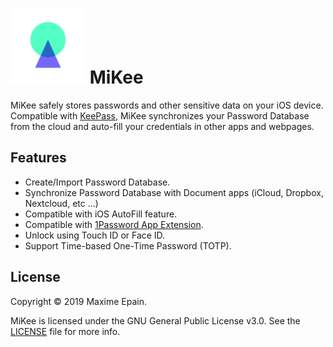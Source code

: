 

# ![](MiKee/Assets.xcassets/AppIcon.appiconset/app_icon-120x120.png) MiKee

MiKee safely stores passwords and other sensitive data on your iOS device. Compatible with [KeePass](https://keepass.info/), MiKee synchronizes your Password Database from the cloud and auto-fill your credentials in other apps and webpages.

## Features
- Create/Import Password Database.
- Synchronize Password Database with Document apps (iCloud, Dropbox, Nextcloud, etc ...)
- Compatible with iOS AutoFill feature.
- Compatible with [1Password App Extension](https://github.com/agilebits/onepassword-app-extension).
- Unlock using Touch ID or Face ID.
- Support Time-based One-Time Password (TOTP).

## License

Copyright © 2019 Maxime Epain.
                                               
MiKee is licensed under the GNU General Public License v3.0. See the [LICENSE](LICENSE) file for more info.
